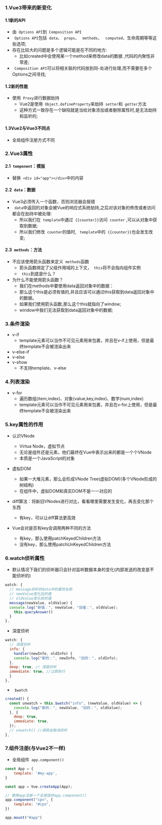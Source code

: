 ### 1.Vue3带来的新变化

#### 1.1新的API

- 由` Options API`到` Composition API`
- ` Options API`包括` data`、` props`、 ` methods`、 ` computed`、生命周期等等这些选项; 
- 存在比较大的问题是多个逻辑可能是在不同的地方:
  - 比如created中会使用某一个method来修改data的数据 ,代码的内聚性非常差;
- ` Composition API`可以将相关联的代码放到同-处进行处理,而不需要在多个Options之间寻找;

#### 1.2新的性能

- 使用` Proxy`进行数据劫持
  - Vue2是使用` Object.defineProperty`来劫持` setter`和` getter`方法
  - 这种方式一致存在一个缺陷就是当给对象添加或者删除属性时,是无法劫持和监听的;

#### 1.3Vue2与Vue3不同点

- 全局组件注册方式不同

### 2.Vue3属性

#### 2.1` temponent`：模版

- 替换` <div id="app"></div>`中的内容

#### 2.2` data`：数据

- Vue3必须传入一个函数，否则浏览器会报错
- ` data`中返回的对象会被Vue的响应式系统劫持,之后对该对象的修改或者访问都会在劫持中被处理:
  - 所以我们在` template`中通过` {{counter}}`访问` counter` ,可以从对象中获取到数据;
  - 所以我们修改` counter`的值时, ` template`中的` {{counter}}`也会发生改变;

#### 2.3` methods`：方法

- 不应该使用箭头函数来定义` methods`函数
  - 箭头函数绑定了父级作用域的上下文，` this`将不会指向组件实例
  - ` this`到底是什么？
- 为什么不能使用箭头函数？
  - 我们在methods中要使用data返回对象中的数据：
  - 那么这个this是必须有值的,并且应该可以通过this获取到data返回对象中的数据。
  - 如果我们使用箭头函数,那么这个this就指向了window;
  - window中我们无法获取到data返回对象中的数据;

### 3.条件渲染

- v-if
  - template元素可以当作不可见元素用来包裹，并且在v-if上使用，但是最终template不会被渲染出来
- v-else-if
- v-else
- v-show
  - 不支持template、v-else

### 4.列表渲染

- v-for
  - 遍历数组(item,index)、对象(value,key,index)、数字(num,index)
  - template元素可以当作不可见元素用来包裹，并且在v-for上使用，但是最终template不会被渲染出来

### 5.key属性的作用

- 认识VNode
  - Virtua Node，虚拟节点
  - 无论是组件还是元素，他们最终在Vue中表示出来的都是一个个VNode
  - 本质是一个JavaScript的对象

- 虚拟DOM
  - 如果一大堆元素，那么会形成VNode Tree(虚拟DOM)(多个VNode形成的树结构)
  - 在组件中，虚拟DOM和真实DOM不是一一对应的

- diff算法：将新旧VNodes进行对比，看看哪里需要发生变化，再去变化那个东西
  - 有key，可以让diff算法更高效
- Vue会对是否有key会调用两种不同的方法
  - 有key，那么使用patchKeyedChildren方法
  - 没有key，那么使用patchUnKeyedChildren方法

### 6.watch侦听属性

- 默认情况下我们的侦听器只会针对监听数据本身的变化(内部发送的改变是不能侦听的)

```js
watch: {
  // message侦听的data中的属性名称
  // newValue变化后的值
  // oldValue变化前的值
  message(newValue, oldValue) {
  console.log("新值：", newValue, "旧值：", oldValue);
  	this.queryAnswer()
  }
},
```

- 深度侦听

```js
watch: {
  // 深度侦听
  info: {
    handler(newInfo, oldInfo) {
    console.log("新的：", newInfo, "旧的：", oldInfo);
  },
  deep: true, // 深度侦听
  immediate: true, //立即执行
  }
},
```

- ` $watch`

```js
created() {
  const unwatch = this.$watch("info", (newValue, oldValue) => {
    console.log("新的：", newValue, "旧的：", oldValue);
  }, {
    deep: true,
    immediate: true,
  });
  // unwatch() //调用会取消侦听
},
```

### 7.组件注册(与Vue2不一样)

- 全局组件` app.component()`

```js
const App = {
	template: '#my-app',
}

const app = Vue.createApp(App);

// 使用app注册一个全局组件app.component()
app.component("cpn", {
	template: "#cpn",
})

app.mount("#app")
```

